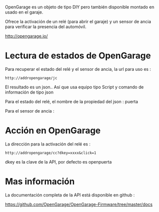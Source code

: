 OpenGarage es un objeto de tipo DIY pero también disponible montado en
usado en el garaje.

Ofrece la activación de un relé (para abrir el garaje) y un
sensor de ancia para verificar la presencia del automóvil.

<http://opengarage.io/>

Lectura de estados de OpenGarage 
===============================

Para recuperar el estado del relé y el sensor de ancia, la url para
uso es :

    http://addropengarage/jc

El resultado es un json.. Así que usa equipo tipo
Script y comando de información de tipo json

Para el estado del relé, el nombre de la propiedad del json : puerta

Para el sensor de ancia : 

Acción en OpenGarage 
========================

La dirección para la activación del relé es :

    http://addropengarage/cc?dkey=xxxx&click=1

dkey es la clave de la API, por defecto es openpuerta

Mas información 
============

La documentación completa de la API está disponible en github :

<https://github.com/OpenGarage/OpenGarage-Firmware/tree/master/docs>
